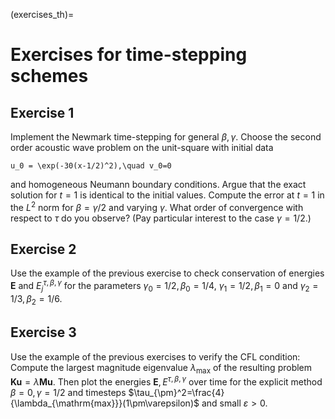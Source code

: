 (exercises_th)=
# Exercises for time-stepping schemes

## Exercise 1
Implement the Newmark time-stepping for general $\beta,\gamma$. Choose the second order acoustic wave problem on the unit-square with initial data 
```{math}
u_0 = \exp(-30(x-1/2)^2),\quad v_0=0
```
and homogeneous Neumann boundary conditions. Argue that the exact solution for $t=1$ is identical to the initial values. Compute the error at $t=1$ in the $L^2$ norm for $\beta = \gamma/2$ and varying $\gamma$. What order of convergence with respect to $\tau$ do you observe? (Pay particular interest to the case $\gamma=1/2$.)

## Exercise 2
Use the example of the previous exercise to check conservation of energies $\mathbf E$ and $E_j^{\tau,\beta,\gamma}$ for the parameters $\gamma_0=1/2,\beta_0=1/4$, $\gamma_1=1/2,\beta_1 =0$ and $\gamma_2 = 1/3, \beta_2 = 1/6$.

## Exercise 3
Use the example of the previous exercises to verify the CFL condition: Compute the largest magnitude eigenvalue $\lambda_{\mathrm {max}}$ of the resulting problem $\mathbf K \mathbf u = \lambda \mathbf M \mathbf u$. Then plot the energies $\mathbf E, E^{\tau,\beta,\gamma}$ over time for the explicit method $\beta=0,\gamma=1/2$ and timesteps $\tau_{\pm}^2=\frac{4}{\lambda_{\mathrm{max}}}(1\pm\varepsilon)$ and small $\varepsilon>0$.
